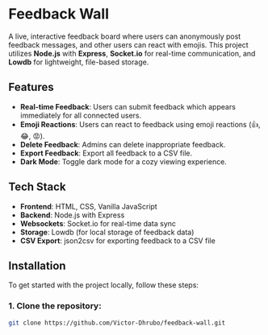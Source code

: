 # Feedback Wall

A live, interactive feedback board where users can anonymously post feedback messages, and other users can react with emojis. This project utilizes **Node.js** with **Express**, **Socket.io** for real-time communication, and **Lowdb** for lightweight, file-based storage.

## Features

- **Real-time Feedback**: Users can submit feedback which appears immediately for all connected users.
- **Emoji Reactions**: Users can react to feedback using emoji reactions (👍, 😂, 😡).
- **Delete Feedback**: Admins can delete inappropriate feedback.
- **Export Feedback**: Export all feedback to a CSV file.
- **Dark Mode**: Toggle dark mode for a cozy viewing experience.

## Tech Stack

- **Frontend**: HTML, CSS, Vanilla JavaScript
- **Backend**: Node.js with Express
- **Websockets**: Socket.io for real-time data sync
- **Storage**: Lowdb (for local storage of feedback data)
- **CSV Export**: json2csv for exporting feedback to a CSV file

## Installation

To get started with the project locally, follow these steps:

### 1. Clone the repository:

```bash
git clone https://github.com/Victor-Dhrubo/feedback-wall.git
